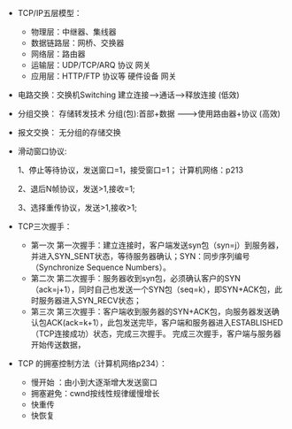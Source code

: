 + TCP/IP五层模型：
  + 物理层：中继器、集线器
  + 数据链路层：网桥、交换器
  + 网络层：路由器
  + 运输层：UDP/TCP/ARQ 协议 网关
  + 应用层：HTTP/FTP 协议等  硬件设备 网关

+ 电路交换：交换机Switching 建立连接-->通话-->释放连接  (低效)
+ 分组交换： 存储转发技术 分组(包):首部+数据 --->使用路由器+协议   (高效)
+ 报文交换： 无分组的存储交换

+ 滑动窗口协议:

  1、停止等待协议，发送窗口=1，接受窗口=1； 计算机网络：p213

  2、退后N帧协议，发送>1,接收=1;

  3、选择重传协议，发送>1,接收>1;

+ TCP三次握手：
  + 第一次
    第一次握手：建立连接时，客户端发送syn包（syn=j）到服务器，并进入SYN_SENT状态，等待服务器确认；SYN：同步序列编号（Synchronize Sequence Numbers）。
  + 第二次
    第二次握手：服务器收到syn包，必须确认客户的SYN（ack=j+1），同时自己也发送一个SYN包（seq=k），即SYN+ACK包，此时服务器进入SYN_RECV状态；
  + 第三次
    第三次握手：客户端收到服务器的SYN+ACK包，向服务器发送确认包ACK(ack=k+1），此包发送完毕，客户端和服务器进入ESTABLISHED（TCP连接成功）状态，完成三次握手。
    完成三次握手，客户端与服务器开始传送数据，

+ TCP 的拥塞控制方法（计算机网络p234）：
  + 慢开始 ：由小到大逐渐增大发送窗口
  + 拥塞避免：cwnd按线性规律缓慢增长
  + 快重传
  + 快恢复